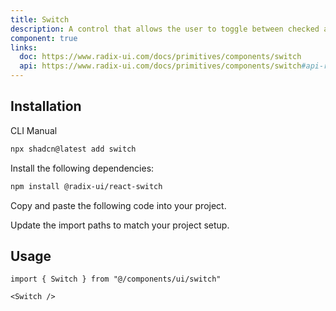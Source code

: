 ```yaml
---
title: Switch
description: A control that allows the user to toggle between checked and not checked.
component: true
links:
  doc: https://www.radix-ui.com/docs/primitives/components/switch
  api: https://www.radix-ui.com/docs/primitives/components/switch#api-reference
---
```


<ComponentPreview
  name="switch-demo"
  title="A switch with different states."
  description="A switch with different states."
/>

## Installation

<CodeTabs>

<TabsList>
  <TabsTrigger value="cli">CLI</TabsTrigger>
  <TabsTrigger value="manual">Manual</TabsTrigger>
</TabsList>
<TabsContent value="cli">

```bash
npx shadcn@latest add switch
```

</TabsContent>

<TabsContent value="manual">

<Steps>

<Step>Install the following dependencies:</Step>

```bash
npm install @radix-ui/react-switch
```

<Step>Copy and paste the following code into your project.</Step>

<ComponentSource name="switch" title="components/ui/switch.tsx" />

<Step>Update the import paths to match your project setup.</Step>

</Steps>

</TabsContent>

</CodeTabs>

## Usage

```tsx showLineNumbers
import { Switch } from "@/components/ui/switch"
```

```tsx showLineNumbers
<Switch />
```

